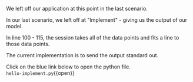 We left off our application at this point in the last scenario.  

In our last scenario, we left off at "Implement" - giving us the output of our model.

In line 100 - 115, the session takes all of the data points and fits a line to those data points. 

The current implementation is to send the output standard out.  

Click on the blue link below to open the python file.    
`hello-implement.py`{{open}}